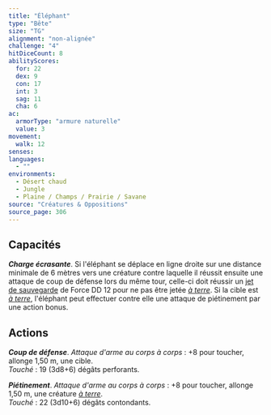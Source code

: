 ```yaml
---
title: "Éléphant"
type: "Bête"
size: "TG"
alignment: "non-alignée"
challenge: "4"
hitDiceCount: 8
abilityScores:
  for: 22
  dex: 9
  con: 17
  int: 3
  sag: 11
  cha: 6
ac: 
  armorType: "armure naturelle"
  value: 3
movement: 
  walk: 12
senses: 
languages: 
  - ""
environments:
  - Désert chaud
  - Jungle
  - Plaine / Champs / Prairie / Savane
source: "Créatures & Oppositions"
source_page: 306
---
```

## Capacités
_**Charge écrasante**_. Si l'éléphant se déplace en ligne droite sur une distance minimale de 6 mètres vers une créature contre laquelle il réussit ensuite une attaque de coup de défense lors du même tour, celle-ci doit réussir un [jet de sauvegarde](/utiliser-les-caracteristiques/#jets-de-sauvegarde) de Force DD 12 pour ne pas être jetée [_à terre_](/gerer-la-sante-du-personnage/#a-terre). Si la cible est [_à terre_](/gerer-la-sante-du-personnage/#a-terre), l'éléphant peut effectuer contre elle une attaque de piétinement par une action bonus.

## Actions
_**Coup de défense**_. _Attaque d'arme au corps à corps_ : +8 pour toucher, allonge 1,50 m, une cible.  
_Touché_ : 19 (3d8+6) dégâts perforants.

_**Piétinement**_. _Attaque d'arme au corps à corps_ : +8 pour toucher, allonge 1,50 m, une créature [_à terre_](/gerer-la-sante-du-personnage/#a-terre).  
_Touché_ : 22 (3d10+6) dégâts contondants.
